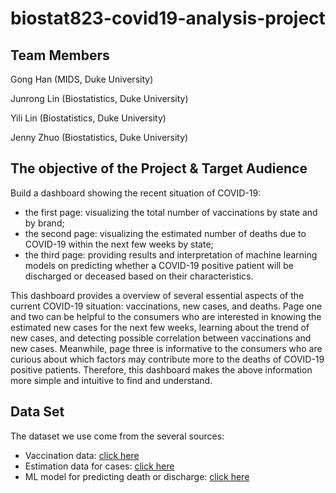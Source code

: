 # biostat823-covid19-analysis-project

## Team Members
Gong Han (MIDS, Duke University)

Junrong Lin (Biostatistics, Duke University)

Yili Lin (Biostatistics, Duke University)

Jenny Zhuo (Biostatistics, Duke University)

## The objective of the Project & Target Audience
Build a dashboard showing the recent situation of COVID-19:
   - the first page: visualizing the total number of vaccinations by state and by brand; 
   - the second page: visualizing the estimated number of deaths due to COVID-19 within the next few weeks by state; 
   - the third page: providing results and interpretation of machine learning models on predicting whether a COVID-19 positive patient will be discharged or deceased based on their characteristics.

This dashboard provides a overview of several essential aspects of the current COVID-19 situation: vaccinations, new cases, and deaths. Page one and two can be helpful to the consumers who are interested in knowing the estimated new cases for the next few weeks, learning about the trend of new cases, and detecting possible correlation between vaccinations and new cases. Meanwhile, page three is informative to the consumers who are curious about which factors may contribute more to the deaths of COVID-19 positive patients. Therefore, this dashboard makes the above information more simple and intuitive to find and understand.

## Data Set
The dataset we use come from the several sources:
   - Vaccination data: [click here](https://data.cdc.gov/Vaccinations/COVID-19-Vaccinations-in-the-United-States-Jurisdi/unsk-b7fc)
   - Estimation data for cases: [click here](https://www.cdc.gov/coronavirus/2019-ncov/science/forecasting/forecasting-us.html)
   - ML model for predicting death or discharge: [click here](https://wiki.cancerimagingarchive.net/pages/viewpage.action?pageId=89096912#89096912bcab02c187174a288dbcbf95d26179e8)

